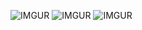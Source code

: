 

![IMGUR](https://imgur.com/eidm8Lg.png)
![IMGUR](https://i.imgur.com/sL5wSDj.png)
![IMGUR](https://i.imgur.com/gC00Mi8.png)

